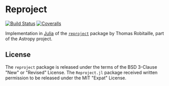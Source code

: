 # Reproject

[![Build Status](https://travis-ci.com/giordano/Reproject.jl.svg?branch=master)](https://travis-ci.com/giordano/Reproject.jl)
[![Coveralls](https://coveralls.io/repos/github/giordano/Reproject.jl/badge.svg?branch=master)](https://coveralls.io/github/giordano/Reproject.jl?branch=master)

Implementation in [Julia](https://julialang.org/) of the
[`reproject`](https://github.com/astropy/reproject) package by Thomas
Robitaille, part of the Astropy project.

License
-------

The `reproject` package is released under the terms of the BSD 3-Clause "New" or
"Revised" License.  The `Reproject.jl` package received written permission to be
released under the MIT "Expat" License.
